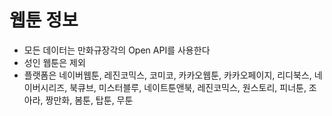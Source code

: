 # 웹툰 정보

- 모든 데이터는 만화규장각의 Open API를 사용한다
- 성인 웹툰은 제외
- 플랫폼은 네이버웹툰, 레진코믹스, 코미코, 카카오웹툰, 카카오페이지, 리디북스, 네이버시리즈,
  북큐브, 미스터블루, 네이트툰앤북, 레진코믹스, 원스토리, 피너툰, 조아라, 짱만화, 봄툰,
  탑툰, 무툰
